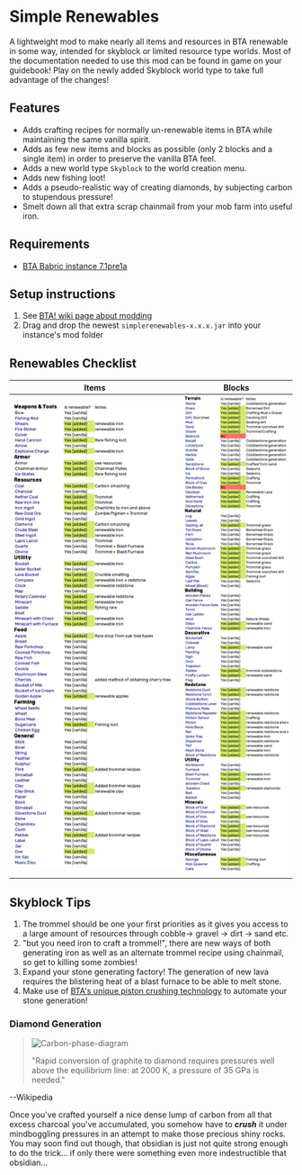 # Simple Renewables

A lightweight mod to make nearly all items and resources in BTA renewable in some way, intended for skyblock or limited resource type worlds. Most of the documentation needed to use this mod can be found in game on your guidebook! Play on the newly added Skyblock world type to take full advantage of the changes! 

## Features
- Adds crafting recipes for normally un-renewable items in BTA while maintaining the same vanilla spirit. 
- Adds as few new items and blocks as possible (only 2 blocks and a single item) in order to preserve the vanilla BTA feel.
- Adds a new world type `Skyblock` to the world creation menu.
- Adds new fishing loot!
- Adds a pseudo-realistic way of creating diamonds, by subjecting carbon to stupendous pressure!
- Smelt down all that extra scrap chainmail from your mob farm into useful iron.

## Requirements
- [BTA Babric instance 7.1pre1a](https://github.com/Turnip-Labs/babric-instance-repo/releases/tag/v7.1-pre1a)

## Setup instructions
   
1. See [BTA! wiki page about modding](https://bta.miraheze.org/wiki/Modding)
2. Drag and drop the newest `simplerenewables-x.x.x.jar` into your instance's mod folder

## Renewables Checklist
   | Items               | Blocks                  |
   |---------------------|-------------------------|
   | ![img.png](img.png) | ![img_1.png](img_1.png) |
   


## Skyblock Tips

1. The trommel should be one your first priorities as it gives you access to a large amount of resources through cobble-> gravel -> dirt -> sand etc.
2. "but you need iron to craft a trommel!", there are new ways of both generating iron as well as an alternate trommel recipe using chainmail, so get to killing some zombies!
3. Expand your stone generating factory! The generation of new lava requires the blistering heat of a blast furnace to be able to melt stone. 
4. Make use of [BTA's unique piston crushing technology](https://bta.miraheze.org/wiki/Advanced_Mechanics) to automate your stone generation!
### Diamond Generation
> ![Carbon-phase-diagram](https://upload.wikimedia.org/wikipedia/commons/e/e0/Carbon-phase-diagramp.svg)
> 
>"Rapid conversion of graphite to diamond requires pressures well above the equilibrium line: at 2000 K, a pressure of 35 GPa is needed."

--Wikipedia

Once you've crafted yourself a nice dense lump of carbon from all that excess charcoal you've accumulated, you somehow have to **_crush_** it under mindboggling pressures in an attempt to make those precious shiny rocks. You may soon find out though, that obsidian is just not quite strong enough to do the trick... if only there were something even more indestructible that obsidian...
